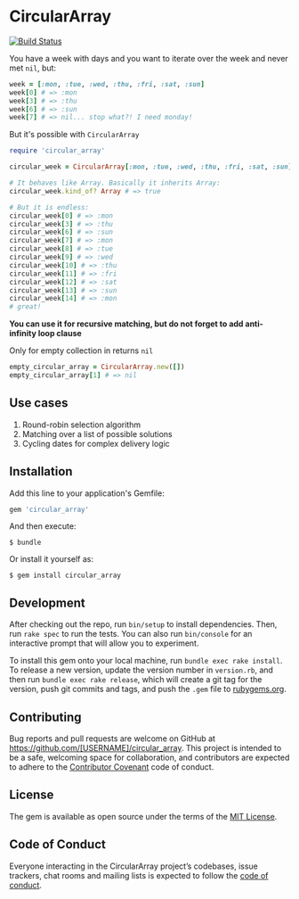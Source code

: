 # CircularArray

[![Build Status](https://travis-ci.com/sveredyuk/ruby-circular-array.svg?branch=master)](https://travis-ci.com/sveredyuk/ruby-circular-array)

You have a week with days and you want to iterate over the week and never met `nil`, but:
```ruby
week = [:mon, :tue, :wed, :thu, :fri, :sat, :sun]
week[0] # => :mon
week[3] # => :thu
week[6] # => :sun
week[7] # => nil... stop what?! I need monday!
```

But it's possible with `CircularArray`
```ruby
require 'circular_array'

circular_week = CircularArray[:mon, :tue, :wed, :thu, :fri, :sat, :sun]

# It behaves like Array. Basically it inherits Array:
circular_week.kind_of? Array # => true

# But it is endless:
circular_week[0] # => :mon
circular_week[3] # => :thu
circular_week[6] # => :sun
circular_week[7] # => :mon
circular_week[8] # => :tue
circular_week[9] # => :wed
circular_week[10] # => :thu
circular_week[11] # => :fri
circular_week[12] # => :sat
circular_week[13] # => :sun
circular_week[14] # => :mon
# great!
```

**You can use it for recursive matching, but do not forget to add anti-infinity loop clause**

Only for empty collection in returns `nil`
```ruby
empty_circular_array = CircularArray.new([])
empty_circular_array[1] # => nil
```

## Use cases

1. Round-robin selection algorithm
2. Matching over a list of possible solutions
3. Cycling dates for complex delivery logic

## Installation

Add this line to your application's Gemfile:

```ruby
gem 'circular_array'
```

And then execute:

    $ bundle

Or install it yourself as:

    $ gem install circular_array


## Development

After checking out the repo, run `bin/setup` to install dependencies. Then, run `rake spec` to run the tests. You can also run `bin/console` for an interactive prompt that will allow you to experiment.

To install this gem onto your local machine, run `bundle exec rake install`. To release a new version, update the version number in `version.rb`, and then run `bundle exec rake release`, which will create a git tag for the version, push git commits and tags, and push the `.gem` file to [rubygems.org](https://rubygems.org).

## Contributing

Bug reports and pull requests are welcome on GitHub at https://github.com/[USERNAME]/circular_array. This project is intended to be a safe, welcoming space for collaboration, and contributors are expected to adhere to the [Contributor Covenant](http://contributor-covenant.org) code of conduct.

## License

The gem is available as open source under the terms of the [MIT License](https://opensource.org/licenses/MIT).

## Code of Conduct

Everyone interacting in the CircularArray project’s codebases, issue trackers, chat rooms and mailing lists is expected to follow the [code of conduct](https://github.com/[USERNAME]/circular_array/blob/master/CODE_OF_CONDUCT.md).
